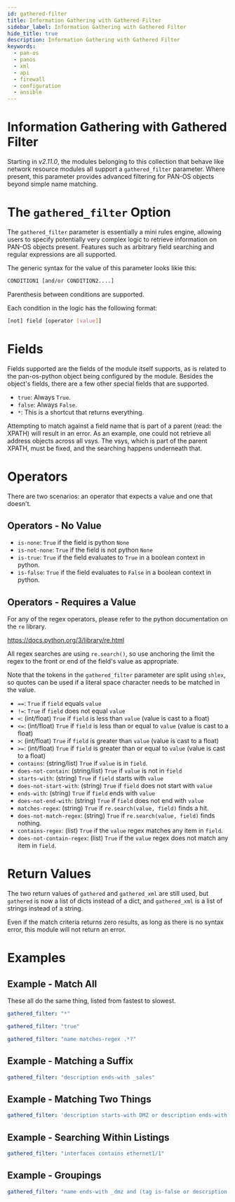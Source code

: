 ```yaml
---
id: gathered-filter
title: Information Gathering with Gathered Filter
sidebar_label: Information Gathering with Gathered Filter
hide_title: true
description: Information Gathering with Gathered Filter
keywords:
  - pan-os
  - panos
  - xml
  - api
  - firewall
  - configuration
  - ansible
---
```


# Information Gathering with Gathered Filter

Starting in _v2.11.0_, the modules belonging to this collection that behave like
network resource modules all support a `gathered_filter` parameter. Where present,
this parameter provides advanced filtering for PAN-OS objects beyond simple name
matching.

# The `gathered_filter` Option

The `gathered_filter` parameter is essentially a mini rules engine, allowing users to
specify potentially very complex logic to retrieve information on PAN-OS objects
present. Features such as arbitrary field searching and regular expressions are all
supported.

The generic syntax for the value of this parameter looks likie this:

```bash
CONDITION1 [and/or CONDITION2....]
```

Parenthesis between conditions are supported.

Each condition in the logic has the following format:

```bash
[not] field [operator [value]]
```

# Fields

Fields supported are the fields of the module itself supports, as is related to the
pan-os-python object being configured by the module. Besides the object's fields, there
are a few other special fields that are supported.

- `true`: Always `True`.
- `false`: Always `False`.
- `*`: This is a shortcut that returns everything.

Attempting to match against a field name that is part of a parent (read: the XPATH)
will result in an error. As an example, one could not retrieve all address objects
across all vsys. The vsys, which is part of the parent XPATH, must be fixed, and the
searching happens underneath that.

# Operators

There are two scenarios: an operator that expects a value and one that doesn't.

## Operators - No Value

- `is-none`: `True` if the field is python `None`
- `is-not-none`: `True` if the field is not python `None`
- `is-true`: `True` if the field evaluates to `True` in a boolean context in python.
- `is-false`: `True` if the field evaluates to `False` in a boolean context in python.

## Operators - Requires a Value

For any of the regex operators, please refer to the python documentation on the `re` library.

https://docs.python.org/3/library/re.html

All regex searches are using `re.search()`, so use anchoring the limit the regex to the
front or end of the field's value as appropriate.

Note that the tokens in the `gathered_filter` parameter are split using `shlex`, so quotes
can be used if a literal space character needs to be matched in the value.

- `==`: `True` if `field` equals `value`
- `!=`: `True` if `field` does not equal `value`
- `<`: (int/float) `True` if `field` is less than `value` (value is cast to a float)
- `<=`: (int/float) `True` if `field` is less than or equal to `value` (value is cast to a float)
- `>`: (int/float) `True` if `field` is greater than `value` (value is cast to a float)
- `>=`: (int/float) `True` if `field` is greater than or equal to `value` (value is cast to a float)
- `contains`: (string/list) `True` if `value` is in `field`.
- `does-not-contain`: (string/list) `True` if `value` is not in `field`
- `starts-with`: (string) `True` if `field` starts with `value`
- `does-not-start-with`: (string) `True` if `field` does not start with `value`
- `ends-with`: (string) `True` if `field` ends with `value`
- `does-not-end-with`: (string) `True` if `field` does not end with `value`
- `matches-regex`: (string) `True` if `re.search(value, field)` finds a hit.
- `does-not-match-regex`: (string) `True` if `re.search(value, field)` finds nothing.
- `contains-regex`: (list) `True` if the `value` regex matches any item in `field`.
- `does-not-contain-regex`: (list) `True` if the `value` regex does not match any item in `field`.

# Return Values

The two return values of `gathered` and `gathered_xml` are still used, but `gathered` is now
a list of dicts instead of a dict, and `gathered_xml` is a list of strings instead of a string.

Even if the match criteria returns zero results, as long as there is no syntax error, this
module will not return an error.

# Examples

## Example - Match All

These all do the same thing, listed from fastest to slowest.

```yaml
gathered_filter: "*"
```

```yaml
gathered_filter: "true"
```

```yaml
gathered_filter: "name matches-regex .*?"
```

## Example - Matching a Suffix

```yaml
gathered_filter: "description ends-with _sales"
```

## Example - Matching Two Things

```yaml
gathered_filter: 'description starts-with DMZ or description ends-with " New Zealand"'
```

## Example - Searching Within Listings

```yaml
gathered_filter: "interfaces contains ethernet1/1"
```

## Example - Groupings

```yaml
gathered_filter: "name ends-with _dmz and (tag is-false or description is-false)"
```
